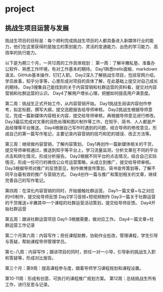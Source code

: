 # project
## 挑战生项目运营与发展 ##
挑战生项目的目标是：每个顺利完成挑战生项目的人都具备进入新媒体行业的能力，他们在这里获得的是独立的策划能力、灵活的变通能力、出色的学习能力、高效率的执行能力。

以下是为期三个月，一共12周的工作具体规划：
第一周：了解半撇私塾、准备办公软件、熟悉工作环境，有对工作基本的期待。
Day1熟悉trello面板、markdown语法、GitHub基本操作、钉钉入职。
Day2深入了解挑战生项目，包括官网介绍，学员故事，知乎分享等，心里形成对项目的具体了解，在此基础上提交对自己成长的期待。
Day3搜集自己能找到的关于内容营销和社群运营的资料看，提交对内容营销和社群运营的认识。
Day4了解用户增长心理，把握如何提高用户满意度。

第二周：挑战生正式开始工作，从内容营销开始。
Day1挑战生阅读内容创作参考，拟定标题，撰写大纲，提交选题报告给导师审核。
Day2挑战生根据导师意见，完成一篇新媒体内容相关内容，提交给导师审核，再根据导师意见进行修改。
Day3最后完成对文章的润色处理和图片制作等工作，在知乎、简书、人人都是产品经理等平台推送。
Day4根据自己写作时遇到的问题，结合导师的修改意见，形成自己的第一篇写作笔记，主要记录内容营销的技巧和犯的错误、改正方法等。

第三周：继续做内容营销，了解内容策划。
Day1再创作一篇新媒体相关的干货，提交导师审核通过，推送到知乎等平台上，学习流量监测，分析文章在不同的平台点击和转化情况，形成分析报告。
Day2根据不同平台的点击情况，结合自己实际情况，形成一份可行的微信公众号运营策略，从成立到推广，提交给导师审核。
Day3根据导师对推广的反馈意见，制作微博宣传策划、简书宣传策划等，了解不同平台最有效的推广与营销方式。
Day4创作一篇与推广和策划相关的文章，继续完善自己的写作笔记。

第四周：在深化内容营销的同时，开始接触社群运营。
Day1一篇文章+与之对应的H5制作，提交给导师反馈
Day2学习音频+短视频制作
Day3一篇关于社群运营的干货推送+半撇其中一个课程的社群运营活动策划，提交给导师反馈。
Day4开始社群运营

第五周：跟进社群运营项目
Day1-3根据需要，做对应工作。
Day4一篇文章+社群运营工作记录

第二个月第六周：内容写作；担任课程助教，协助作业批改，管理课程，学生引导与答疑，帮助课程导师管理学员。

第七-八周：内容写作；跟进项目的同时，担任一对一小导，引导新的挑战生入职和答疑等，形成对比报告。

第三个月：第9周：提高课程参与度，跟着导师学习课程规划和课程设置。

第10-11周：形成有创意、可执行的课程推广规划方案。
第12周：总结挑战生所有工作，进行反思与记录。
